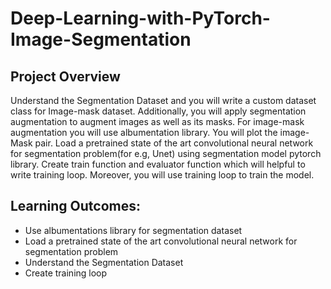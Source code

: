 # Deep-Learning-with-PyTorch-Image-Segmentation

## Project Overview
Understand the Segmentation Dataset and you will write a custom dataset class for Image-mask dataset. Additionally, you will apply segmentation augmentation to augment images as well as its masks. For image-mask augmentation you will use albumentation library. You will plot the image-Mask pair. Load a pretrained state of the art convolutional neural network for segmentation problem(for e.g, Unet) using segmentation model pytorch library. Create train function and evaluator function which will helpful to write training loop. Moreover, you will use training loop to train the model.

## Learning Outcomes:
* Use albumentations library for segmentation dataset
* Load a pretrained state of the art convolutional neural network for segmentation problem
* Understand the Segmentation Dataset
* Create training loop

